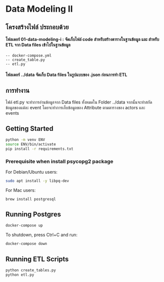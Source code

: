 # Data Modeling II

## โครงสร้างไฟล์ ประกอบด้วย
#### โฟลเดอร์ 01-data-modeling-i : จัดเก็บไฟล์ code สำหรับสร้างตารางในฐานข้อมูล และ สำหรับ ETL จาก Data files เข้าไปในฐานข้อมูล
    -- docker-compose.yml
    -- create_table.py
    -- etl.py
#### โฟลเดอร์ ../data จัดเก็บ Data files ในรูปแบบของ .json ก่อนการทำ ETL

## การทำงาน 
ไฟล์ etl.py จะทำการอ่านข้อมูลจาก Data files ทั้งหมดใน Folder ../data จากนั้นจะทำสกัดข้อมูลของแต่ละ event โดยจะทำการเก็บข้อมูลของ Attribute ตามตารางของ actors และ events

## Getting Started

```sh
python -m venv ENV
source ENV/bin/activate
pip install -r requirements.txt
```

### Prerequisite when install psycopg2 package

For Debian/Ubuntu users:

```sh
sudo apt install -y libpq-dev
```

For Mac users:

```sh
brew install postgresql
```

## Running Postgres

```sh
docker-compose up
```

To shutdown, press Ctrl+C and run:

```sh
docker-compose down
```

## Running ETL Scripts

```sh
python create_tables.py
python etl.py
```
